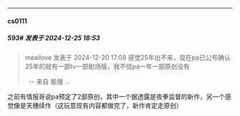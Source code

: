 ﻿
*****

####  cs0111  
##### 593#       发表于 2024-12-25 18:53

<blockquote>meailove 发表于 2024-12-20 17:08
感觉25年出不来，现在pa已公布确认25年的就有一部tv一部剧场版，我不信pa一年一部原创没有

  -- 来自 能搜 ...</blockquote>
之前有情报哥说pa预定了2部原创，其中一个据透露是夜拳监督的新作，另一个感觉像是天穗续作（这玩意现有内容都做完了，新作肯定走原创）


